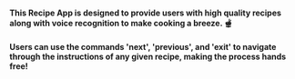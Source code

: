 #### This Recipe App is designed to provide users with high quality recipes along with voice recognition to make cooking a breeze. 🫕
#### Users can use the commands 'next', 'previous', and 'exit' to navigate through the instructions of any given recipe, making the process hands free!
